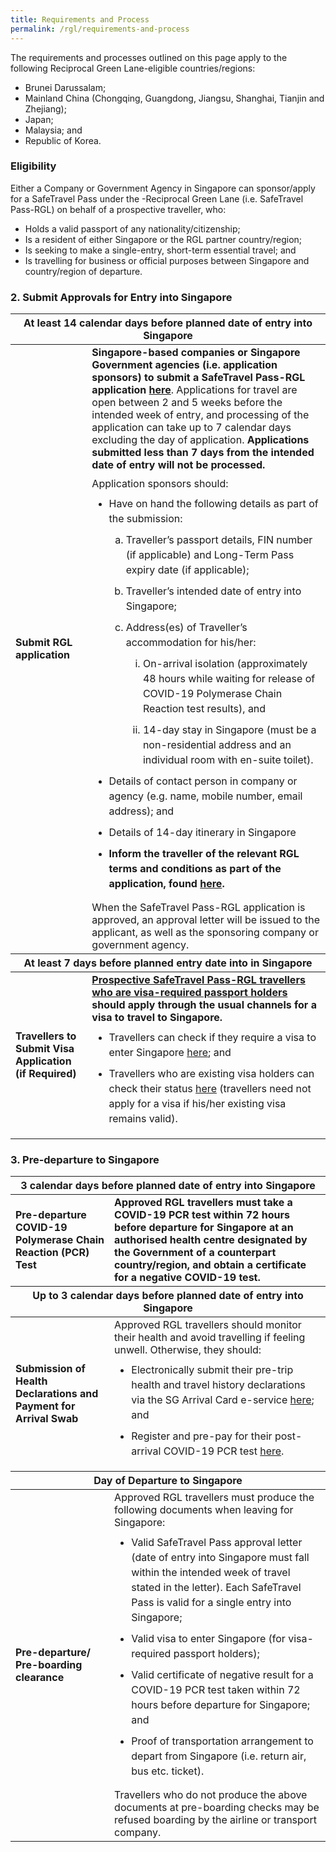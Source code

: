 ```yaml
---
title: Requirements and Process
permalink: /rgl/requirements-and-process
---
```


The requirements and processes outlined on this page apply to the following Reciprocal Green Lane-eligible countries/regions: 
- Brunei Darussalam;
- Mainland China (Chongqing, Guangdong, Jiangsu, Shanghai, Tianjin and Zhejiang);
- Japan;
- Malaysia; and
- Republic of Korea.

### **Eligibility**

Either a Company or Government Agency in Singapore can sponsor/apply for a SafeTravel Pass under the -Reciprocal Green Lane (i.e. SafeTravel Pass-RGL) on behalf of a prospective traveller, who:
- Holds a valid passport of any nationality/citizenship;
- Is a resident of either Singapore or the RGL partner country/region;
- Is seeking to make a single-entry, short-term essential travel; and
- Is travelling for business or official purposes between Singapore and country/region of departure.

### 2. Submit Approvals for Entry into Singapore

<table>
<thead>
  <tr>
    <th colspan="2" style="font-size:16px;">At least 14 calendar days before planned date of entry into Singapore</th>
    <!-- <th>Scenarios</th>
   <th>Charging Policy for C+ treatment</th> -->
  </tr>
</thead>
<tbody>
  <tr>
    <td rowspan="2" style="font-size:16px;"><b>Submit RGL application</b></td>
    <td style="font-size:16px;"><b>Singapore-based companies or Singapore Government agencies (i.e. application sponsors) to submit a SafeTravel Pass-RGL application <a href="/apply-now">here</a></b>. Applications for travel are open between 2 and 5 weeks before the intended week of entry, and processing of the application can take up to 7 calendar days excluding the day of application. <b>Applications submitted less than 7 days from the intended date of entry will not be processed.</b>
<p style="margin-top:10px; margin-bottom:0px; font-size:16px;">Application sponsors should:</p>
<ol style="margin-top:0px; list-style-type:disc;">
<li style="font-size:16px; margin-top:10px; margin-bottom:0px;  line-height:1.5;">Have on hand the following details as part of the submission:
<ol style="margin-top:0px; list-style-type:lower-alpha;">
<li style="font-size:16px; margin-top:10px; margin-bottom:0px;  line-height:1.5;">Traveller’s passport details, FIN number (if applicable) and Long-Term Pass expiry date (if applicable);
</li>
<li style="font-size:16px; margin-top:10px; margin-bottom:0px;  line-height:1.5;">Traveller’s intended date of entry into Singapore;
</li>
<li style="font-size:16px; margin-top:10px; margin-bottom:0px;  line-height:1.5;">Address(es) of Traveller’s accommodation for his/her:
<ol style="margin-top:0px; list-style-type:lower-roman;">
<li style="font-size:16px; margin-top:10px; margin-bottom:0px;  line-height:1.5;">On-arrival isolation (approximately 48 hours while waiting for release of COVID-19 Polymerase Chain Reaction test results), and</li>
<li style="font-size:16px; margin-top:10px; margin-bottom:0px;  line-height:1.5;">14-day stay in Singapore (must be a non-residential address and an individual room with en-suite toilet).</li>
</ol>
</li>
</ol>
</li>
<li style="font-size:16px; margin-top:10px; margin-bottom:0px;  line-height:1.5;">Details of contact person in company or agency (e.g. name, mobile number, email address); and </li>
<li style="font-size:16px; margin-top:10px; margin-bottom:0px;  line-height:1.5;">Details of 14-day itinerary in Singapore </li>
<li style="font-size:16px; margin-top:10px; margin-bottom:0px;  line-height:1.5;"><b>Inform the traveller of the relevant RGL terms and conditions as part of the application, found <a href="/rgl/terms-and-conditions">here</a>.</b> </li>
</ol>
<p style="margin-top:10px; margin-bottom:0px; font-size:16px;">When the SafeTravel Pass-RGL application is approved, an approval letter will be issued to the applicant, as well as the sponsoring company or government agency. </p>
 </td>
  </tr>
  <thead>
  <tr>
    <th colspan="2" style="font-size:16px;">At least 7 days before planned entry date into in Singapore</th>
    <!-- <th>Scenarios</th>
   <th>Charging Policy for C+ treatment</th> -->
  </tr>
</thead>
  <tr>
    <td rowspan="2" style="font-size:16px;"><b>Travellers to Submit Visa Application (if Required)</b></td>
    <td style="font-size:16px;"><b><u>Prospective SafeTravel Pass-RGL travellers who are visa-required passport holders</u> should apply through the usual channels for a visa to travel to Singapore.</b>
      <ol style="margin-top:0px; list-style-type: disc;">
         <li style="font-size:16px; margin-top:10px; margin-bottom:0px;  line-height:1.5;">Travellers can check if they require a visa to enter Singapore <a href="https://www.ica.gov.sg/visitor/visitor_entryvisa">here</a>; and </li>
        <li style="font-size:16px; margin-top:10px; margin-bottom:0px;  line-height:1.5;">Travellers who are existing visa holders can check their status <a href="https://eservices.ica.gov.sg/esvclandingpage/save">here</a> (travellers need not apply for a visa if his/her existing visa remains valid). </li>
         </ol> 
    </td>
  </tr>
  </tbody>
</table>


### 3. Pre-departure to Singapore 

<table>
<thead>
  <tr>
    <th colspan="2" style="font-size:16px;">3 calendar days before planned date of entry into Singapore</th>
    <!-- <th>Scenarios</th>
   <th>Charging Policy for C+ treatment</th> -->
  </tr>
</thead>
<tbody>
  <tr>
    <td rowspan="2" style="font-size:16px;"><b>Pre-departure COVID-19 Polymerase Chain Reaction (PCR) Test</b></td>
    <td style="font-size:16px;"><b>Approved RGL travellers must take a COVID-19 PCR test within 72 hours before departure for Singapore at an authorised health centre designated by the Government of a counterpart country/region, and obtain a certificate for a negative COVID-19 test. </b>
 </td>
  </tr>
  <thead>
  <tr>
    <th colspan="2" style="font-size:16px;">Up to 3 calendar days before planned date of entry into Singapore</th>
    <!-- <th>Scenarios</th>
   <th>Charging Policy for C+ treatment</th> -->
  </tr>
</thead>
  <tr>
    <td rowspan="2" style="font-size:16px;"><b>Submission of Health Declarations and Payment for Arrival Swab</b></td>
    <td style="font-size:16px;">Approved RGL travellers should monitor their health and avoid travelling if feeling unwell. Otherwise, they should:
      <ol style="margin-top:0px; list-style-type: disc;">
         <li style="font-size:16px; margin-top:10px; margin-bottom:0px;  line-height:1.5;">Electronically submit their pre-trip health and travel history declarations via the SG Arrival Card e-service <a href="https://eservices.ica.gov.sg/sgarrivalcard/">here</a>; and</li>
        <li style="font-size:16px; margin-top:10px; margin-bottom:0px;  line-height:1.5;">Register and pre-pay for their post-arrival COVID-19 PCR test <a href="https://safetravel.changiairport.com/#/">here</a>.</li>
         </ol> 
    </td>
  </tr>
   <thead>
  <tr>
    <th colspan="2" style="font-size:16px;">Day of Departure to Singapore</th>
    <!-- <th>Scenarios</th>
   <th>Charging Policy for C+ treatment</th> -->
  </tr>
</thead>
  <tr>
    <td rowspan="2" style="font-size:16px;"><b>Pre-departure/ Pre-boarding clearance</b></td>
    <td style="font-size:16px;">Approved RGL travellers must produce the following documents when leaving for Singapore:
      <ol style="margin-top:0px; list-style-type: disc;">
         <li style="font-size:16px; margin-top:10px; margin-bottom:0px;  line-height:1.5;">Valid SafeTravel Pass approval letter (date of entry into Singapore must fall within the intended week of travel stated in the letter). Each SafeTravel Pass is valid for a single entry into Singapore;</li>
        <li style="font-size:16px; margin-top:10px; margin-bottom:0px;  line-height:1.5;">Valid visa to enter Singapore (for visa-required passport holders);</li>
        <li style="font-size:16px; margin-top:10px; margin-bottom:0px;  line-height:1.5;">Valid certificate of negative result for a COVID-19 PCR test taken within 72 hours before departure for Singapore; and</li>
        <li style="font-size:16px; margin-top:10px; margin-bottom:0px;  line-height:1.5;">Proof of transportation arrangement to depart from Singapore (i.e. return air, bus etc. ticket).</li>
         </ol> 
      <p style="margin-top:10px; margin-bottom:0px; font-size:16px;">Travellers who do not produce the above documents at pre-boarding checks may be refused boarding by the airline or transport company.</p>     
    </td>
  </tr>
  </tbody>
</table>

